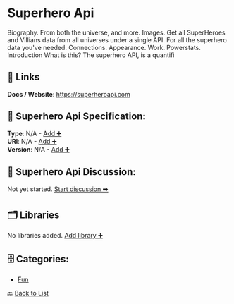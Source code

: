 # Superhero Api

Biography. From both the universe, and more. Images. Get all SuperHeroes and Villians data from all universes under a single API. For all the superhero data you've needed. Connections. Appearance. Work. Powerstats. Introduction What is this? The superhero API, is a quantifi

##  🔗 Links
**Docs / Website**: https://superheroapi.com

## 🧬 Superhero Api Specification:
**Type**: N/A - [Add ➕](https://github.com/apis-list/apis-list/edit/main/apis.yaml#L18563)  
**URI**: N/A - [Add ➕](https://github.com/apis-list/apis-list/edit/main/apis.yaml#L18563)  
**Version**: N/A - [Add ➕](https://github.com/apis-list/apis-list/edit/main/apis.yaml#L18563)

## 💬 Superhero Api Discussion:
Not yet started. [Start discussion ➡️](https://github.com/apis-list/apis-list/discussions/new)

## 🗂️ Libraries

No libraries added. [Add library ➕](https://github.com/apis-list/apis-list/edit/main/apis.yaml#L18563)    


## 🗄️ Categories:
- [Fun](https://github.com/apis-list/apis-list#fun-)

🔙  [Back to List](https://github.com/apis-list/apis-list)
